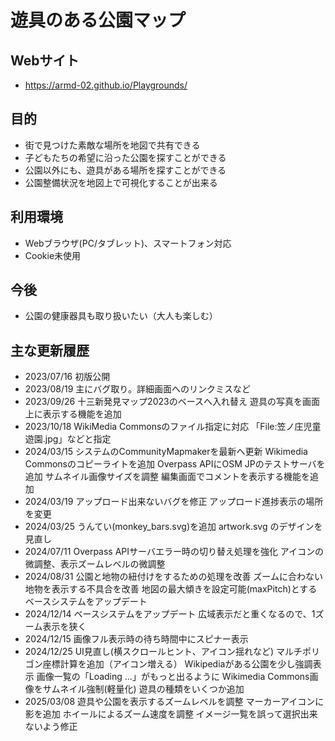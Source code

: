 # 遊具のある公園マップ

## Webサイト
* https://armd-02.github.io/Playgrounds/

## 目的
* 街で見つけた素敵な場所を地図で共有できる
* 子どもたちの希望に沿った公園を探すことができる
* 公園以外にも、遊具がある場所を探すことができる
* 公園整備状況を地図上で可視化することが出来る

## 利用環境
* Webブラウザ(PC/タブレット)、スマートフォン対応
* Cookie未使用

## 今後
* 公園の健康器具も取り扱いたい（大人も楽しむ）

## 主な更新履歴
* 2023/07/16 初版公開
* 2023/08/19 主にバグ取り。詳細画面へのリンクミスなど
* 2023/09/26 十三新発見マップ2023のベースへ入れ替え
             遊具の写真を画面上に表示する機能を追加
* 2023/10/18 WikiMedia Commonsのファイル指定に対応
             「File:笠ノ庄児童遊園.jpg」などと指定
* 2024/03/15 システムのCommunityMapmakerを最新へ更新
             Wikimedia Commonsのコピーライトを追加
             Overpass APIにOSM JPのテストサーバを追加
             サムネイル画像サイズを調整
             編集画面でコメントを表示する機能を追加
* 2024/03/19 アップロード出来ないバグを修正
             アップロード進捗表示の場所を変更
* 2024/03/25 うんてい(monkey_bars.svg)を追加
             artwork.svg のデザインを見直し
* 2024/07/11 Overpass APIサーバエラー時の切り替え処理を強化
             アイコンの微調整、表示ズームレベルの微調整
* 2024/08/31 公園と地物の紐付けをするための処理を改善
             ズームに合わない地物を表示する不具合を改善
             地図の最大傾きを設定可能(maxPitch)とする
             ベースシステムをアップデート
* 2024/12/14 ベースシステムをアップデート
             広域表示だと重くなるので、1ズーム表示を狭く
* 2024/12/15 画像フル表示時の待ち時間中にスピナー表示
* 2024/12/25 UI見直し(横スクロールヒント、アイコン揺れなど)
             マルチポリゴン座標計算を追加（アイコン増える）
             Wikipediaがある公園を少し強調表示
             画像一覧の「Loading ...」がもっと出るように
             Wikimedia Commons画像をサムネイル強制(軽量化)
             遊具の種類をいくつか追加
* 2025/03/08 遊具や公園を表示するズームレベルを調整
             マーカーアイコンに影を追加
             ホイールによるズーム速度を調整
             イメージ一覧を誤って選択出来ないよう修正
